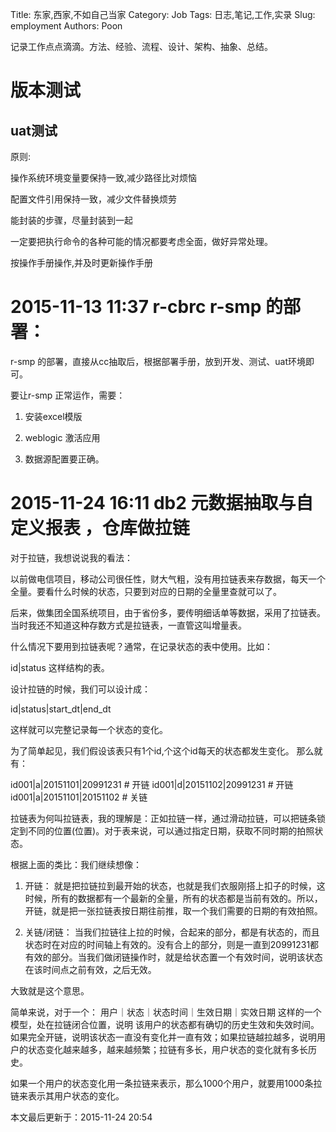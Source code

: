 Title: 东家,西家,不如自己当家
Category: Job
Tags: 日志,笔记,工作,实录
Slug: employment
Authors: Poon

<!-- ^ -->

记录工作点点滴滴。方法、经验、流程、设计、架构、抽象、总结。

<!-- $ -->
# 版本测试

## uat测试

原则:

操作系统环境变量要保持一致,减少路径比对烦恼

配置文件引用保持一致，减少文件替换烦劳

能封装的步骤，尽量封装到一起

一定要把执行命令的各种可能的情况都要考虑全面，做好异常处理。

按操作手册操作,并及时更新操作手册


# 2015-11-13 11:37 r-cbrc r-smp 的部署：

r-smp 的部署，直接从cc抽取后，根据部署手册，放到开发、测试、uat环境即可。

要让r-smp 正常运作，需要：

1. 安装excel模版

2. weblogic 激活应用

3. 数据源配置要正确。


# 2015-11-24 16:11 db2 元数据抽取与自定义报表 ，仓库做拉链 

对于拉链，我想说说我的看法：

以前做电信项目，移动公司很任性，财大气粗，没有用拉链表来存数据，每天一个全量。要看什么时候的状态，只要到对应的日期的全量里查就可以了。

后来，做集团全国系统项目，由于省份多，要传明细话单等数据，采用了拉链表。当时我还不知道这种存数方式是拉链表，一直管这叫增量表。

什么情况下要用到拉链表呢？通常，在记录状态的表中使用。比如：

id|status 这样结构的表。

设计拉链的时候，我们可以设计成：

id|status|start_dt|end_dt

这样就可以完整记录每一个状态的变化。

为了简单起见，我们假设该表只有1个id,个这个id每天的状态都发生变化。
那么就有：

id001|a|20151101|20991231 # 开链
id001|d|20151102|20991231 # 开链
id001|a|20151101|20151102 # 关链

拉链表为何叫拉链表，我的理解是：正如拉链一样，通过滑动拉链，可以把链条锁定到不同的位置(位置)。对于表来说，可以通过指定日期，获取不同时期的拍照状态。

根据上面的类比：我们继续想像：

1. 开链： 就是把拉链拉到最开始的状态，也就是我们衣服刚搭上扣子的时候，这时候，所有的数据都有一个最新的全量，所有的状态都是当前有效的。所以，开链，就是把一张拉链表按日期往前推，取一个我们需要的日期的有效拍照。

2. 关链/闭链： 当我们拉链往上拉的时候，合起来的部分，都是有状态的，而且状态时在对应的时间轴上有效的。没有合上的部分，则是一直到20991231都有效的部分。当我们做闭链操作时，就是给状态置一个有效时间，说明该状态在该时间点之前有效，之后无效。

大致就是这个意思。

简单来说，对于一个： 用户｜状态｜状态时间｜生效日期｜实效日期 这样的一个模型，处在拉链闭合位置，说明 该用户的状态都有确切的历史生效和失效时间。如果完全开链，说明该状态一直没有变化并一直有效；如果拉链越拉越多，说明用户的状态变化越来越多，越来越频繁；拉链有多长，用户状态的变化就有多长历史。

如果一个用户的状态变化用一条拉链来表示，那么1000个用户，就要用1000条拉链来表示其用户状态的变化。










本文最后更新于：2015-11-24 20:54
